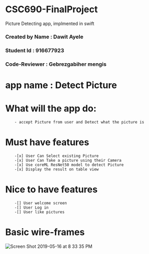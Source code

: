 
# CSC690-FinalProject
Picture Detecting app, implmented in swift

### Created by  Name : Dawit Ayele
### Student Id : 916677923
### Code-Reviewer : Gebrezgabiher mengis

# app name : Detect Picture

# What will the app do: 
		- accept Picture from user and Detect what the picture is 
	
# Must have features
		-[x] User Can Select existing Picture
		-[x] User Can Take a picture using their Camera
		-[x] Use coreML ResNet50 model to detect Picture
		-[x] Display the result on table view
# Nice to have features
		-[] User welcome screen 
		-[] User Log in
		-[] User like pictures 
		
# Basic wire-frames
![Screen Shot 2019-05-16 at 8 33 35 PM](https://user-images.githubusercontent.com/36940073/57902449-f87f7c80-781d-11e9-9fc7-58781a30f203.png)
